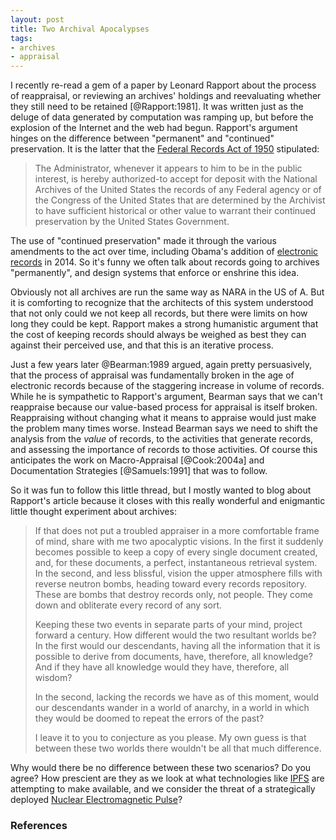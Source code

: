 ```yaml
---
layout: post
title: Two Archival Apocalypses
tags:
- archives
- appraisal
---
```


I recently re-read a gem of a paper by Leonard Rapport about the process of
reappraisal, or reviewing an archives' holdings and reevaluating whether they
still need to be retained [@Rapport:1981]. It was written just as the deluge of
data generated by computation was ramping up, but before the explosion of the
Internet and the web had begun. Rapport's argument hinges on the difference
between "permanent" and "continued" preservation. It is the latter that the
[Federal Records Act of 1950] stipulated:

> The Administrator, whenever it appears to him to be in the public interest,
> is hereby authorized-to accept for deposit with the National Archives of the
> United States the records of any Federal agency or of the Congress of the 
> United States that are determined by the Archivist to have sufficient 
> historical or other value to warrant their continued preservation by the 
> United States Government.

The use of "continued preservation" made it through the various amendments to
the act over time, including Obama's addition of [electronic records] in 2014.
So it's funny we often talk about records going to archives "permanently", and
design systems that enforce or enshrine this idea.

Obviously not all archives are run the same way as NARA in the US of A.  But it
is comforting to recognize that the architects of this system understood that
not only could we not keep all records, but there were limits on how long they
could be kept. Rapport makes a strong humanistic argument that the cost of
keeping records should always be weighed as best they can against their
perceived use, and that this is an iterative process.

Just a few years later @Bearman:1989 argued, again pretty persuasively, that the
process of appraisal was fundamentally broken in the age of electronic records
because of the staggering increase in volume of records. While he is sympathetic
to Rapport's argument, Bearman says that we can't reappraise because our
value-based process for appraisal is itself broken. Reappraising without
changing what it means to appraise would just make the problem many times worse.
Instead Bearman says we need to shift the analysis from the *value* of records,
to the activities that generate records, and assessing the importance of records
to those activities. Of course this anticipates the work on Macro-Appraisal
[@Cook:2004a] and Documentation Strategies [@Samuels:1991] that was to follow.

So it was fun to follow this little thread, but I mostly wanted to blog about
Rapport's article because it closes with this really wonderful and enigmantic
little thought experiment about archives:

> If that does not put a troubled appraiser in a more comfortable frame of
> mind, share with me two apocalyptic visions. In the first it suddenly 
> becomes possible to keep a copy of every single document created, and, 
> for these documents, a perfect, instantaneous retrieval system. In the 
> second, and less blissful, vision the upper atmosphere fills with reverse 
> neutron bombs, heading toward every records repository. These are bombs 
> that destroy records only, not people. They come down and obliterate every 
> record of any sort.
> 
> Keeping these two events in separate parts of your mind, project forward a
> century. How different would the two resultant worlds be? In the first would 
> our descendants, having all the information that it is possible to derive 
> from documents, have, therefore, all knowledge? And if they have all knowledge 
> would they have, therefore, all wisdom?
>
> In the second, lacking the records we have as of this moment, would our 
> descendants wander in a world of anarchy, in a world in which they would 
> be doomed to repeat the errors of the past?
>
> I leave it to you to conjecture as you please. My own guess is that 
> between these two worlds there wouldn't be all that much difference.

Why would there be no difference between these two scenarios? Do you agree? How
prescient are they as we look at what technologies like [IPFS] are attempting to
make available, and we consider the threat of a strategically deployed 
[Nuclear Electromagnetic Pulse]?

### References

[Federal Records Act of 1950]: https://en.wikipedia.org/wiki/Federal_Records_Act
[electronic records]: https://www.congress.gov/bill/113th-congress/house-bill/1233
[Nuclear Electromagnetic Pulse]: https://en.wikipedia.org/wiki/Nuclear_electromagnetic_pulse
[IPFS]: https://ipfs.io/
